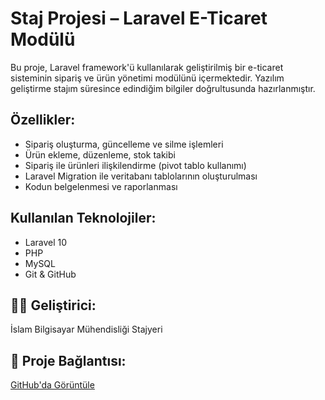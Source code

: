 # Staj Projesi – Laravel E-Ticaret Modülü

Bu proje, Laravel framework'ü kullanılarak geliştirilmiş bir e-ticaret sisteminin sipariş ve ürün yönetimi modülünü içermektedir. Yazılım geliştirme stajım süresince edindiğim bilgiler doğrultusunda hazırlanmıştır.

## Özellikler:
- Sipariş oluşturma, güncelleme ve silme işlemleri
- Ürün ekleme, düzenleme, stok takibi
- Sipariş ile ürünleri ilişkilendirme (pivot tablo kullanımı)
- Laravel Migration ile veritabanı tablolarının oluşturulması
- Kodun belgelenmesi ve raporlanması

##  Kullanılan Teknolojiler:
- Laravel 10
- PHP
- MySQL
- Git & GitHub

## 👩‍💻 Geliştirici:
İslam Bilgisayar Mühendisliği Stajyeri

## 📎 Proje Bağlantısı:
[GitHub'da Görüntüle](https://github.com/islam-11835/staj-projesi)